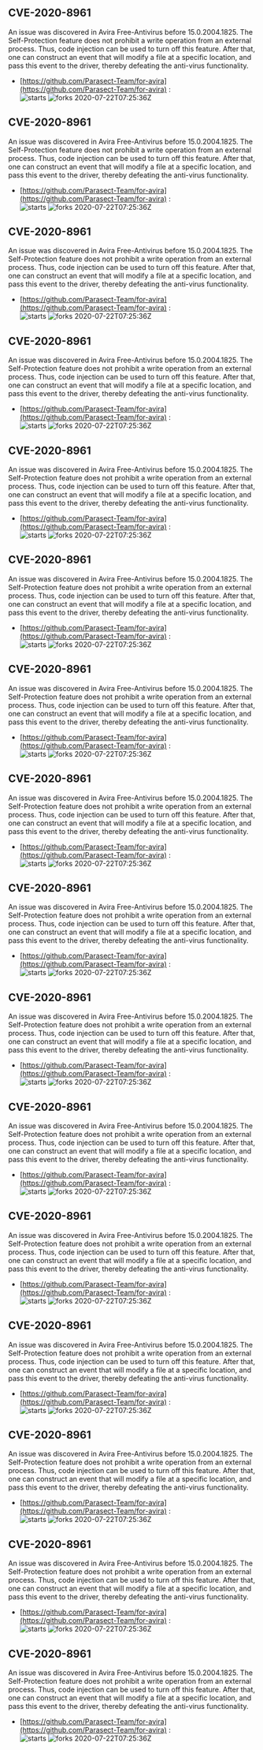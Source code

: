 ## CVE-2020-8961
 An issue was discovered in Avira Free-Antivirus before 15.0.2004.1825. The Self-Protection feature does not prohibit a write operation from an external process. Thus, code injection can be used to turn off this feature. After that, one can construct an event that will modify a file at a specific location, and pass this event to the driver, thereby defeating the anti-virus functionality.

- [https://github.com/Parasect-Team/for-avira](https://github.com/Parasect-Team/for-avira) :  
![starts](https://img.shields.io/github/stars/Parasect-Team/for-avira.svg) 
![forks](https://img.shields.io/github/forks/Parasect-Team/for-avira.svg) 
2020-07-22T07:25:36Z

## CVE-2020-8961
 An issue was discovered in Avira Free-Antivirus before 15.0.2004.1825. The Self-Protection feature does not prohibit a write operation from an external process. Thus, code injection can be used to turn off this feature. After that, one can construct an event that will modify a file at a specific location, and pass this event to the driver, thereby defeating the anti-virus functionality.

- [https://github.com/Parasect-Team/for-avira](https://github.com/Parasect-Team/for-avira) :  
![starts](https://img.shields.io/github/stars/Parasect-Team/for-avira.svg) 
![forks](https://img.shields.io/github/forks/Parasect-Team/for-avira.svg) 
2020-07-22T07:25:36Z

## CVE-2020-8961
 An issue was discovered in Avira Free-Antivirus before 15.0.2004.1825. The Self-Protection feature does not prohibit a write operation from an external process. Thus, code injection can be used to turn off this feature. After that, one can construct an event that will modify a file at a specific location, and pass this event to the driver, thereby defeating the anti-virus functionality.

- [https://github.com/Parasect-Team/for-avira](https://github.com/Parasect-Team/for-avira) :  
![starts](https://img.shields.io/github/stars/Parasect-Team/for-avira.svg) 
![forks](https://img.shields.io/github/forks/Parasect-Team/for-avira.svg) 
2020-07-22T07:25:36Z

## CVE-2020-8961
 An issue was discovered in Avira Free-Antivirus before 15.0.2004.1825. The Self-Protection feature does not prohibit a write operation from an external process. Thus, code injection can be used to turn off this feature. After that, one can construct an event that will modify a file at a specific location, and pass this event to the driver, thereby defeating the anti-virus functionality.

- [https://github.com/Parasect-Team/for-avira](https://github.com/Parasect-Team/for-avira) :  
![starts](https://img.shields.io/github/stars/Parasect-Team/for-avira.svg) 
![forks](https://img.shields.io/github/forks/Parasect-Team/for-avira.svg) 
2020-07-22T07:25:36Z

## CVE-2020-8961
 An issue was discovered in Avira Free-Antivirus before 15.0.2004.1825. The Self-Protection feature does not prohibit a write operation from an external process. Thus, code injection can be used to turn off this feature. After that, one can construct an event that will modify a file at a specific location, and pass this event to the driver, thereby defeating the anti-virus functionality.

- [https://github.com/Parasect-Team/for-avira](https://github.com/Parasect-Team/for-avira) :  
![starts](https://img.shields.io/github/stars/Parasect-Team/for-avira.svg) 
![forks](https://img.shields.io/github/forks/Parasect-Team/for-avira.svg) 
2020-07-22T07:25:36Z

## CVE-2020-8961
 An issue was discovered in Avira Free-Antivirus before 15.0.2004.1825. The Self-Protection feature does not prohibit a write operation from an external process. Thus, code injection can be used to turn off this feature. After that, one can construct an event that will modify a file at a specific location, and pass this event to the driver, thereby defeating the anti-virus functionality.

- [https://github.com/Parasect-Team/for-avira](https://github.com/Parasect-Team/for-avira) :  
![starts](https://img.shields.io/github/stars/Parasect-Team/for-avira.svg) 
![forks](https://img.shields.io/github/forks/Parasect-Team/for-avira.svg) 
2020-07-22T07:25:36Z

## CVE-2020-8961
 An issue was discovered in Avira Free-Antivirus before 15.0.2004.1825. The Self-Protection feature does not prohibit a write operation from an external process. Thus, code injection can be used to turn off this feature. After that, one can construct an event that will modify a file at a specific location, and pass this event to the driver, thereby defeating the anti-virus functionality.

- [https://github.com/Parasect-Team/for-avira](https://github.com/Parasect-Team/for-avira) :  
![starts](https://img.shields.io/github/stars/Parasect-Team/for-avira.svg) 
![forks](https://img.shields.io/github/forks/Parasect-Team/for-avira.svg) 
2020-07-22T07:25:36Z

## CVE-2020-8961
 An issue was discovered in Avira Free-Antivirus before 15.0.2004.1825. The Self-Protection feature does not prohibit a write operation from an external process. Thus, code injection can be used to turn off this feature. After that, one can construct an event that will modify a file at a specific location, and pass this event to the driver, thereby defeating the anti-virus functionality.

- [https://github.com/Parasect-Team/for-avira](https://github.com/Parasect-Team/for-avira) :  
![starts](https://img.shields.io/github/stars/Parasect-Team/for-avira.svg) 
![forks](https://img.shields.io/github/forks/Parasect-Team/for-avira.svg) 
2020-07-22T07:25:36Z

## CVE-2020-8961
 An issue was discovered in Avira Free-Antivirus before 15.0.2004.1825. The Self-Protection feature does not prohibit a write operation from an external process. Thus, code injection can be used to turn off this feature. After that, one can construct an event that will modify a file at a specific location, and pass this event to the driver, thereby defeating the anti-virus functionality.

- [https://github.com/Parasect-Team/for-avira](https://github.com/Parasect-Team/for-avira) :  
![starts](https://img.shields.io/github/stars/Parasect-Team/for-avira.svg) 
![forks](https://img.shields.io/github/forks/Parasect-Team/for-avira.svg) 
2020-07-22T07:25:36Z

## CVE-2020-8961
 An issue was discovered in Avira Free-Antivirus before 15.0.2004.1825. The Self-Protection feature does not prohibit a write operation from an external process. Thus, code injection can be used to turn off this feature. After that, one can construct an event that will modify a file at a specific location, and pass this event to the driver, thereby defeating the anti-virus functionality.

- [https://github.com/Parasect-Team/for-avira](https://github.com/Parasect-Team/for-avira) :  
![starts](https://img.shields.io/github/stars/Parasect-Team/for-avira.svg) 
![forks](https://img.shields.io/github/forks/Parasect-Team/for-avira.svg) 
2020-07-22T07:25:36Z

## CVE-2020-8961
 An issue was discovered in Avira Free-Antivirus before 15.0.2004.1825. The Self-Protection feature does not prohibit a write operation from an external process. Thus, code injection can be used to turn off this feature. After that, one can construct an event that will modify a file at a specific location, and pass this event to the driver, thereby defeating the anti-virus functionality.

- [https://github.com/Parasect-Team/for-avira](https://github.com/Parasect-Team/for-avira) :  
![starts](https://img.shields.io/github/stars/Parasect-Team/for-avira.svg) 
![forks](https://img.shields.io/github/forks/Parasect-Team/for-avira.svg) 
2020-07-22T07:25:36Z

## CVE-2020-8961
 An issue was discovered in Avira Free-Antivirus before 15.0.2004.1825. The Self-Protection feature does not prohibit a write operation from an external process. Thus, code injection can be used to turn off this feature. After that, one can construct an event that will modify a file at a specific location, and pass this event to the driver, thereby defeating the anti-virus functionality.

- [https://github.com/Parasect-Team/for-avira](https://github.com/Parasect-Team/for-avira) :  
![starts](https://img.shields.io/github/stars/Parasect-Team/for-avira.svg) 
![forks](https://img.shields.io/github/forks/Parasect-Team/for-avira.svg) 
2020-07-22T07:25:36Z

## CVE-2020-8961
 An issue was discovered in Avira Free-Antivirus before 15.0.2004.1825. The Self-Protection feature does not prohibit a write operation from an external process. Thus, code injection can be used to turn off this feature. After that, one can construct an event that will modify a file at a specific location, and pass this event to the driver, thereby defeating the anti-virus functionality.

- [https://github.com/Parasect-Team/for-avira](https://github.com/Parasect-Team/for-avira) :  
![starts](https://img.shields.io/github/stars/Parasect-Team/for-avira.svg) 
![forks](https://img.shields.io/github/forks/Parasect-Team/for-avira.svg) 
2020-07-22T07:25:36Z

## CVE-2020-8961
 An issue was discovered in Avira Free-Antivirus before 15.0.2004.1825. The Self-Protection feature does not prohibit a write operation from an external process. Thus, code injection can be used to turn off this feature. After that, one can construct an event that will modify a file at a specific location, and pass this event to the driver, thereby defeating the anti-virus functionality.

- [https://github.com/Parasect-Team/for-avira](https://github.com/Parasect-Team/for-avira) :  
![starts](https://img.shields.io/github/stars/Parasect-Team/for-avira.svg) 
![forks](https://img.shields.io/github/forks/Parasect-Team/for-avira.svg) 
2020-07-22T07:25:36Z

## CVE-2020-8961
 An issue was discovered in Avira Free-Antivirus before 15.0.2004.1825. The Self-Protection feature does not prohibit a write operation from an external process. Thus, code injection can be used to turn off this feature. After that, one can construct an event that will modify a file at a specific location, and pass this event to the driver, thereby defeating the anti-virus functionality.

- [https://github.com/Parasect-Team/for-avira](https://github.com/Parasect-Team/for-avira) :  
![starts](https://img.shields.io/github/stars/Parasect-Team/for-avira.svg) 
![forks](https://img.shields.io/github/forks/Parasect-Team/for-avira.svg) 
2020-07-22T07:25:36Z

## CVE-2020-8961
 An issue was discovered in Avira Free-Antivirus before 15.0.2004.1825. The Self-Protection feature does not prohibit a write operation from an external process. Thus, code injection can be used to turn off this feature. After that, one can construct an event that will modify a file at a specific location, and pass this event to the driver, thereby defeating the anti-virus functionality.

- [https://github.com/Parasect-Team/for-avira](https://github.com/Parasect-Team/for-avira) :  
![starts](https://img.shields.io/github/stars/Parasect-Team/for-avira.svg) 
![forks](https://img.shields.io/github/forks/Parasect-Team/for-avira.svg) 
2020-07-22T07:25:36Z

